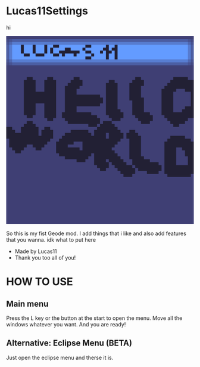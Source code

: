 # Lucas11Settings
hi

<img src="logo.png" width="640" alt="the mod's logo" />

So this is my fist Geode mod. I add things that i like and also add features that you wanna. idk what to put here
- Made by Lucas11
- Thank you too all of you!

# HOW TO USE
## Main menu
Press the L key or the button at the start to open the menu.
Move all the windows whatever you want.
And you are ready!
## Alternative: Eclipse Menu (BETA)
Just open the eclipse menu and therse it is.
